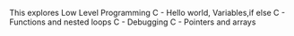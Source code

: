 This explores Low Level Programming
C - Hello world, Variables,if else
C - Functions and nested loops
C - Debugging
C - Pointers and arrays
